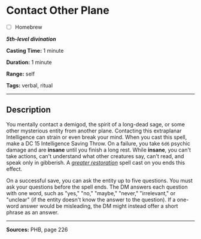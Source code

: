 # Contact Other Plane

- [ ] Homebrew

***5th-level divination***

**Casting Time:** 1 minute

**Duration:** 1 minute

**Range:** self

**Tags:** verbal, ritual

---

## Description
You mentally contact a demigod, the spirit of a long-dead sage, or some other mysterious entity from another plane.
Contacting this extraplanar Intelligence can strain or even break your mind.
When you cast this spell, make a DC 15 Intelligence Saving Throw.
On a failure, you take `6d6` psychic damage and are **insane** until you finish a long rest.
While **insane**, you can't take actions, can't understand what other creatures say, can't read, and speak only in gibberish.
A [*greater restoration*](./greater-restoration) spell cast on you ends this effect.

On a successful save, you can ask the entity up to five questions.
You must ask your questions before the spell ends.
The DM answers each question with one word, such as "yes," "no," "maybe," "never," "irrelevant," or "unclear" (if the entity doesn't know the answer to the question).
If a one-word answer would be misleading, the DM might instead offer a short phrase as an answer.

---

**Sources:** PHB, page 226
